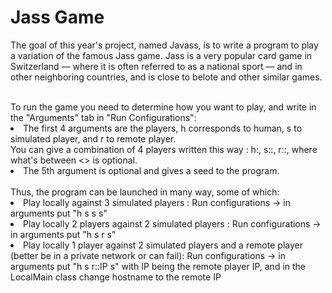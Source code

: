 <h1>Jass Game</h1>

The goal of this year's project, named Javass, is to write a program to play a variation of the famous Jass game. 
Jass is a very popular card game in Switzerland — where it is often referred to as a national sport — and in other neighboring countries, and is close to belote and other similar games.<br>

<br>
To run the game you need to determine how you want to play, and write in the "Arguments" tab in "Run Configurations":
<li>The first 4 arguments are the players, h corresponds to human, s to simulated player, and r to remote player. <br>
You can give a combination of 4 players written this way : h:<name>, s:<name>:<Algorithm number of iterations>, r:<name>:<IP>, where what's between <> is optional.</li>
<li>The 5th argument is optional and gives a seed to the program.</li>

<br>
Thus, the program can be launched in many way, some of which:
<li>Play locally against 3 simulated players : Run configurations -> in arguments put "h s s s"</li>
<li>Play locally 2 players against 2 simulated players : Run configurations -> in arguments put "h s r s"</li>
<li>Play locally 1 player against 2 simulated players and a remote player (better be in a private network or can fail): Run configurations -> in arguments put "h s r::IP s" with IP being the remote player IP, and in the LocalMain class change hostname to the remote IP</li>
<br>
